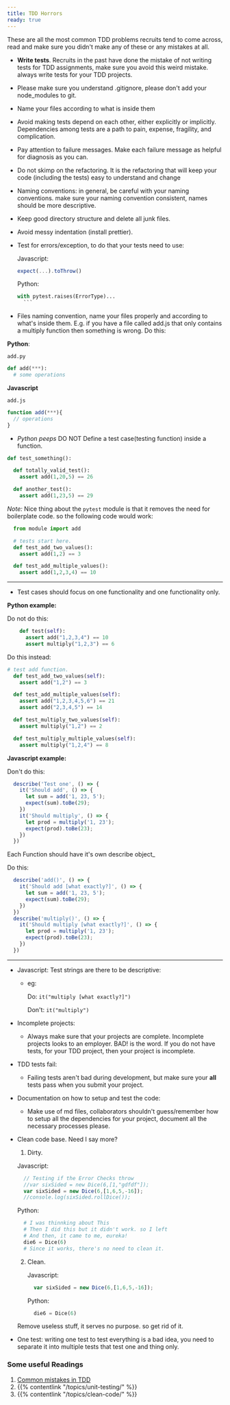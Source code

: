 ```yaml
---
title: TDD Horrors
ready: true
---
```


These are all the most common TDD problems recruits tend to come across, read and make sure you didn't make any of these or any mistakes at all.

- **Write tests**. Recruits in the past have done the mistake of not writing tests for TDD assignments, make sure you avoid this weird mistake. always write tests for your TDD projects.
- Please make sure you understand .gitignore, please don't add your node_modules to git.
- Name your files according to what is inside them
- Avoid making tests depend on each other, either explicitly or implicitly. Dependencies among tests are a path to pain, expense, fragility, and complication.
- Pay attention to failure messages. Make each failure message as helpful for diagnosis as you can.
- Do not skimp on the refactoring. It is the refactoring that will keep your code (including the tests) easy to understand and change
- Naming conventions: in general, be careful with your naming conventions. make sure your naming convention consistent, names should be more descriptive.
- Keep good directory structure and delete all junk files.
- Avoid messy indentation (install prettier).
- Test for errors/exception, to do that your tests need to use:

    Javascript:
    ```js
    expect(...).toThrow()
    ```

    Python:
    ```py
    with pytest.raises(ErrorType)...
      ```
- Files naming convention, name your files properly and according to what's inside them. E.g. if you have a file called add.js that only contains a multiply function then something is wrong. Do this:
<!-- examples -->

**Python**:

`add.py`
```py
def add(***):
  # some operations
```
**Javascript**

`add.js`
```js
function add(***){
  // operations
}
```

- *Python peeps* DO NOT Define a test case(testing function) inside a function.


```py
def test_something():

  def totally_valid_test():
    assert add(1,20,5) == 26

  def another_test():
    assert add(1,23,5) == 29

```
*Note:*
Nice thing about the `pytest` module is that it removes the need for boilerplate code. so the following code would work:
```py
  from module import add

  # tests start here.
  def test_add_two_values():
    assert add(1,2) == 3

  def test_add_multiple_values():
    assert add(1,2,3,4) == 10
```
---

- Test cases should focus on one functionality and one functionality only.

**Python example:**

Do not do this:
```py
    def test(self):
      assert add("1,2,3,4") == 10
      assert multiply("1,2,3") == 6
```
Do this instead:
```py
# test add function.
  def test_add_two_values(self):
    assert add("1,2") == 3

  def test_add_multiple_values(self):
    assert add("1,2,3,4,5,6") == 21
    assert add("2,3,4,5") == 14

  def test_multiply_two_values(self):
    assert multiply("1,2") == 2

  def test_multiply_multiple_values(self):
    assert multiply("1,2,4") == 8
```

**Javascript example:**

Don't do this:
```js
  describe('Test one', () => {
    it('Should add', () => {
      let sum = add('1, 23, 5');
      expect(sum).toBe(29);
    })
    it('Should multiply', () => {
      let prod = multiply('1, 23');
      expect(prod).toBe(23);
    })
  })
```

Each Function should have it's own describe object_

Do this:
```js
  describe('add()', () => {
    it('Should add [what exactly?]', () => {
      let sum = add('1, 23, 5');
      expect(sum).toBe(29);
    })
  })
  describe('multiply()', () => {
    it('Should multiply [what exactly?]', () => {
      let prod = multiply('1, 23');
      expect(prod).toBe(23);
    })
  })
```
---
- Javascript: Test strings are there to be descriptive:
  - eg:

      Do: `it("multiply [what exactly?]")`

      Don't: `it("multiply")`
- Incomplete projects:
  - Always make sure that your projects are complete. Incomplete projects looks to an employer. BAD! is the word. If you do not  have tests, for your TDD project, then your project is incomplete.

- TDD tests fail:
  - Failing tests aren't bad during development, but make sure your **all** tests pass when you submit your project.

- Documentation on how to setup and test the code:
  - Make use of md files, collaborators shouldn't guess/remember how to setup all the dependencies for your project, document all the necessary processes please.

- Clean code base. Need I say more?

  1. Dirty.

    Javascript:

    ```js
      // Testing if the Error Checks throw
      //var sixSided = new Dice(6,[1,"gdfdf"]);
      var sixSided = new Dice(6,[1,6,5,-16]);
      //console.log(sixSided.rollDice());
    ```

    Python:

    ```py
      # I was thinnking about This
      # Then I did this but it didn't work. so I left
      # And then, it came to me, eureka!
      die6 = Dice(6)
      # Since it works, there's no need to clean it.
    ```


  2. Clean.

      Javascript:

      ```js
        var sixSided = new Dice(6,[1,6,5,-16]);
      ```

      Python:

      ```py
        die6 = Dice(6)
      ```

  Remove useless stuff, it serves no purpose. so get rid of it.

- One test: writing one test to test everything is a bad idea, you need to separate it into multiple tests that test one and thing only.





### Some useful Readings
  1. [Common mistakes in TDD](https://cmatskas.com/common-mistakes-in-tdd/)
  2. {{% contentlink "/topics/unit-testing/" %}}
  3. {{% contentlink "/topics/clean-code/" %}}
